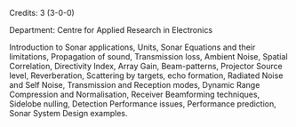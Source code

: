 Credits: 3 (3-0-0)

Department: Centre for Applied Research in Electronics

Introduction to Sonar applications, Units, Sonar Equations and their limitations, Propagation of sound, Transmission loss, Ambient Noise, Spatial Correlation, Directivity Index, Array Gain, Beam-patterns, Projector Source level, Reverberation, Scattering by targets, echo formation, Radiated Noise and Self Noise, Transmission and Reception modes, Dynamic Range Compression and Normalisation, Receiver Beamforming techniques, Sidelobe nulling, Detection Performance issues, Performance prediction, Sonar System Design examples.
